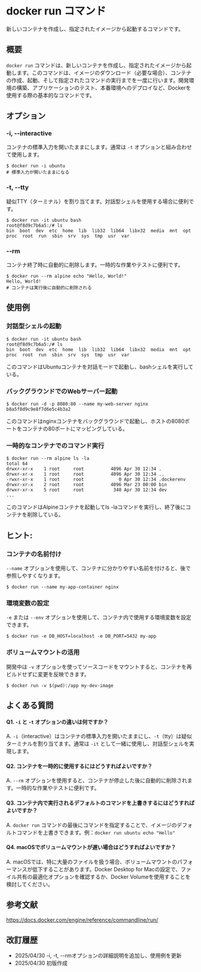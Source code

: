 # docker run コマンド

新しいコンテナを作成し、指定されたイメージから起動するコマンドです。

## 概要

`docker run` コマンドは、新しいコンテナを作成し、指定されたイメージから起動します。このコマンドは、イメージのダウンロード（必要な場合）、コンテナの作成、起動、そして指定されたコマンドの実行までを一度に行います。開発環境の構築、アプリケーションのテスト、本番環境へのデプロイなど、Dockerを使用する際の基本的なコマンドです。

## オプション

### **-i, --interactive**

コンテナの標準入力を開いたままにします。通常は `-t` オプションと組み合わせて使用します。

```console
$ docker run -i ubuntu
# 標準入力が開いたままになる
```

### **-t, --tty**

疑似TTY（ターミナル）を割り当てます。対話型シェルを使用する場合に便利です。

```console
$ docker run -it ubuntu bash
root@f8d9c7b6a5:/# ls
bin  boot  dev  etc  home  lib  lib32  lib64  libx32  media  mnt  opt  proc  root  run  sbin  srv  sys  tmp  usr  var
```

### **--rm**

コンテナ終了時に自動的に削除します。一時的な作業やテストに便利です。

```console
$ docker run --rm alpine echo "Hello, World!"
Hello, World!
# コンテナは実行後に自動的に削除される
```

## 使用例

### 対話型シェルの起動

```console
$ docker run -it ubuntu bash
root@f8d9c7b6a5:/# ls
bin  boot  dev  etc  home  lib  lib32  lib64  libx32  media  mnt  opt  proc  root  run  sbin  srv  sys  tmp  usr  var
```

このコマンドはUbuntuコンテナを対話モードで起動し、bashシェルを実行している。

### バックグラウンドでのWebサーバー起動

```console
$ docker run -d -p 8080:80 --name my-web-server nginx
b8a5f8d9c9e8f7d6e5c4b3a2
```

このコマンドはnginxコンテナをバックグラウンドで起動し、ホストの8080ポートをコンテナの80ポートにマッピングしている。

### 一時的なコンテナでのコマンド実行

```console
$ docker run --rm alpine ls -la
total 64
drwxr-xr-x    1 root     root          4096 Apr 30 12:34 .
drwxr-xr-x    1 root     root          4096 Apr 30 12:34 ..
-rwxr-xr-x    1 root     root             0 Apr 30 12:34 .dockerenv
drwxr-xr-x    2 root     root          4096 Mar 23 00:00 bin
drwxr-xr-x    5 root     root           340 Apr 30 12:34 dev
...
```

このコマンドはAlpineコンテナを起動してls -laコマンドを実行し、終了後にコンテナを削除している。

## ヒント:

### コンテナの名前付け

`--name` オプションを使用して、コンテナに分かりやすい名前を付けると、後で参照しやすくなります。

```console
$ docker run --name my-app-container nginx
```

### 環境変数の設定

`-e` または `--env` オプションを使用して、コンテナ内で使用する環境変数を設定できます。

```console
$ docker run -e DB_HOST=localhost -e DB_PORT=5432 my-app
```

### ボリュームマウントの活用

開発中は `-v` オプションを使ってソースコードをマウントすると、コンテナを再ビルドせずに変更を反映できます。

```console
$ docker run -v $(pwd):/app my-dev-image
```

## よくある質問

#### Q1. `-i` と `-t` オプションの違いは何ですか？
A. `-i`（interactive）はコンテナの標準入力を開いたままにし、`-t`（tty）は疑似ターミナルを割り当てます。通常は `-it` として一緒に使用し、対話型シェルを実現します。

#### Q2. コンテナを一時的に使用するにはどうすればよいですか？
A. `--rm` オプションを使用すると、コンテナが停止した後に自動的に削除されます。一時的な作業やテストに便利です。

#### Q3. コンテナ内で実行されるデフォルトのコマンドを上書きするにはどうすればよいですか？
A. `docker run` コマンドの最後にコマンドを指定することで、イメージのデフォルトコマンドを上書きできます。例：`docker run ubuntu echo "Hello"`

#### Q4. macOSでボリュームマウントが遅い場合はどうすればよいですか？
A. macOSでは、特に大量のファイルを扱う場合、ボリュームマウントのパフォーマンスが低下することがあります。Docker Desktop for Macの設定で、ファイル共有の最適化オプションを確認するか、Docker Volumeを使用することを検討してください。

## 参考文献

https://docs.docker.com/engine/reference/commandline/run/

## 改訂履歴

- 2025/04/30 -i, -t, --rmオプションの詳細説明を追加し、使用例を更新
- 2025/04/30 初版作成
